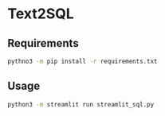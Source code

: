 # Text2SQL

## Requirements

```bash
pythno3 -m pip install -r requirements.txt
```

## Usage

```bash
python3 -m streamlit run streamlit_sql.py
```
